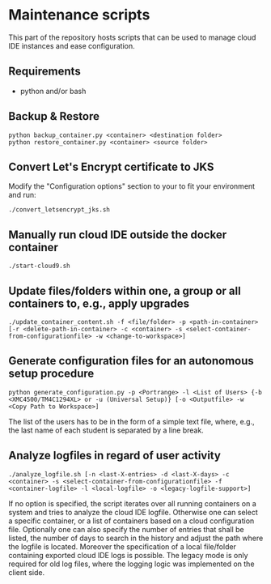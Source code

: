 # Maintenance scripts

This part of the repository hosts scripts that can be used to manage cloud IDE instances and ease configuration.

## Requirements

  * python and/or bash

## Backup & Restore

    python backup_container.py <container> <destination folder> 
    python restore_container.py <container> <source folder>

## Convert Let's Encrypt certificate to JKS

Modify the "Configuration options" section to your to fit your environment and run:

    ./convert_letsencrypt_jks.sh

## Manually run cloud IDE outside the docker container

    ./start-cloud9.sh

## Update files/folders within one, a group or all containers to, e.g., apply upgrades  

    ./update_container_content.sh -f <file/folder> -p <path-in-container> [-r <delete-path-in-container> -c <container> -s <select-container-from-configurationfile> -w <change-to-workspace>]

## Generate configuration files for an autonomous setup procedure

    python generate_configuration.py -p <Portrange> -l <List of Users> {-b <XMC4500/TM4C1294XL> or -u (Universal Setup)} [-o <Outputfile> -w <Copy Path to Workspace>]

The list of the users has to be in the form of a simple text file, where, e.g., the last name of each student is separated by a line break.

## Analyze logfiles in regard of user activity

    ./analyze_logfile.sh [-n <last-X-entries> -d <last-X-days> -c <container> -s <select-container-from-configurationfile> -f <container-logfile> -l <local-logfile> -o <legacy-logfile-support>]

If no option is specified, the script iterates over all running containers on a system and tries to analyze the cloud IDE logfile. Otherwise one can select 
a specific container, or a list of containers based on a cloud configuration file. Optionally one can also specify the number of entries that shall be listed, the number of days to search in the history and adjust the path where the logfile is located. Moreover the specification of a local file/folder containing exported cloud IDE logs is possible. The legacy mode is only required for old log files, where the logging logic was implemented on the client side.